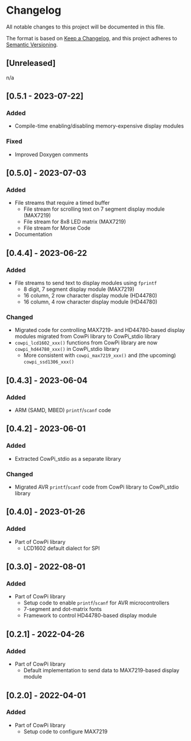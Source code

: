 # Changelog

All notable changes to this project will be documented in this file.

The format is based on [Keep a Changelog](https://keepachangelog.com/en/1.0.0/),
and this project adheres to
[Semantic Versioning](https://semver.org/spec/v2.0.0.html).

<!--

## [major.minor.patch] - yyyy-mm-dd

-->

<!--
- `Added` for new features.
- `Changed` for changes in existing functionality.
- `Deprecated` for soon-to-be removed features.
- `Removed` for now removed features.
- `Fixed` for any bug fixes.
- `Security` in case of vulnerabilities.
-->

<!--
## [TODO]
- Add `include/` directory? (more conformal to PlatformIO)
- Code for controlling SSD1306-based display modules
- File stream for OLED matrix (SSD1306)
- File stream for arbitrary Arduino Stream
- File stream for arbitrary UART
- Fix printf on Nano 33 BLE
- Fix hardware I2C on simulator (works fine on actual hardware)
- Code for chained MAX7219 modules
- tweak configuration code
- port to Raspberry Pi Pico SDK framework
- Buffer timer for ATmega4809, SAMD21
- Rename stdio setup
-->

## [Unreleased]

n/a

## [0.5.1 - 2023-07-22]

### Added

- Compile-time enabling/disabling memory-expensive display modules

### Fixed

- Improved Doxygen comments

## [0.5.0] - 2023-07-03

### Added

- File streams that require a timed buffer
  - File stream for scrolling text on 7 segment display module (MAX7219)
  - File stream for 8x8 LED matrix (MAX7219)
  - File stream for Morse Code
- Documentation

## [0.4.4] - 2023-06-22

### Added

- File streams to send text to display modules using `fprintf`
  - 8 digit, 7 segment display module (MAX7219)
  - 16 column, 2 row character display module (HD44780)
  - 16 column, 4 row character display module (HD44780)

### Changed

- Migrated code for controlling MAX7219- and HD44780-based display modules migrated from CowPi library to CowPi_stdio library
- `cowpi_lcd1602_xxx()` functions from CowPi library are now `cowpi_hd44780_xxx()` in CowPi_stdio library
  - More consistent with `cowpi_max7219_xxx()` and (the upcoming) `cowpi_ssd1306_xxx()`

## [0.4.3] - 2023-06-04

### Added

- ARM (SAMD, MBED) `printf`/`scanf` code

## [0.4.2] - 2023-06-01

### Added

- Extracted CowPi_stdio as a separate library

### Changed

- Migrated AVR `printf`/`scanf` code from CowPi library to CowPi_stdio library

## [0.4.0] - 2023-01-26

### Added

- Part of CowPi library
  - LCD1602 default dialect for SPI

## [0.3.0] - 2022-08-01

### Added

- Part of CowPi library
  - Setup code to enable `printf`/`scanf` for AVR microcontrollers
  - 7-segment and dot-matrix fonts
  - Framework to control HD44780-based display module

## [0.2.1] - 2022-04-26

### Added

- Part of CowPi library
  - Default implementation to send data to MAX7219-based display module

## [0.2.0] - 2022-04-01

### Added

- Part of CowPi library
  - Setup code to configure MAX7219
